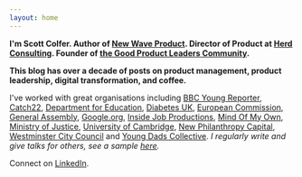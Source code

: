 ```yaml
---
layout: home
---
```

 
**I'm Scott Colfer. Author of [New Wave Product](https://scottcolfer.com/newwaveproduct/). Director of Product at [Herd Consulting](https://herd.consulting/). Founder of [the Good Product Leaders Community](https://scottcolfer.com/good-product-leaders-network/).**

**This blog has over a decade of posts on product management, product leadership, digital transformation, and coffee.**

I've worked with great organisations including [BBC Young Reporter](https://www.bbc.co.uk/news/education-46131593), [Catch22](https://www.catch-22.org.uk/), [Department for Education](https://www.gov.uk/government/organisations/department-for-education), [Diabetes UK](https://www.diabetes.org.uk/), [European Commission](https://ec.europa.eu/commission/index_en), [General Assembly](https://generalassemb.ly/), [Google.org](https://www.google.org/), [Inside Job Productions](https://www.insidejobproductions.co.uk/), [Mind Of My Own](https://mindofmyown.org.uk/), [Ministry of Justice](https://www.gov.uk/government/organisations/ministry-of-justice/), [University of Cambridge](https://www.cam.ac.uk/), [New Philanthropy Capital](https://www.thinknpc.org/), [Westminster City Council](https://www.westminster.gov.uk/digital-blog/my-first-100-days-head-product-westminster-city-council-part-1) and [Young Dads Collective](https://www.familyandchildcaretrust.org/young-dads-collective). *I regularly write and give talks for others, see a sample [here](https://scottcolfer.com/writing/).*

Connect on [LinkedIn](https://www.linkedin.com/in/scottcolfer/).
